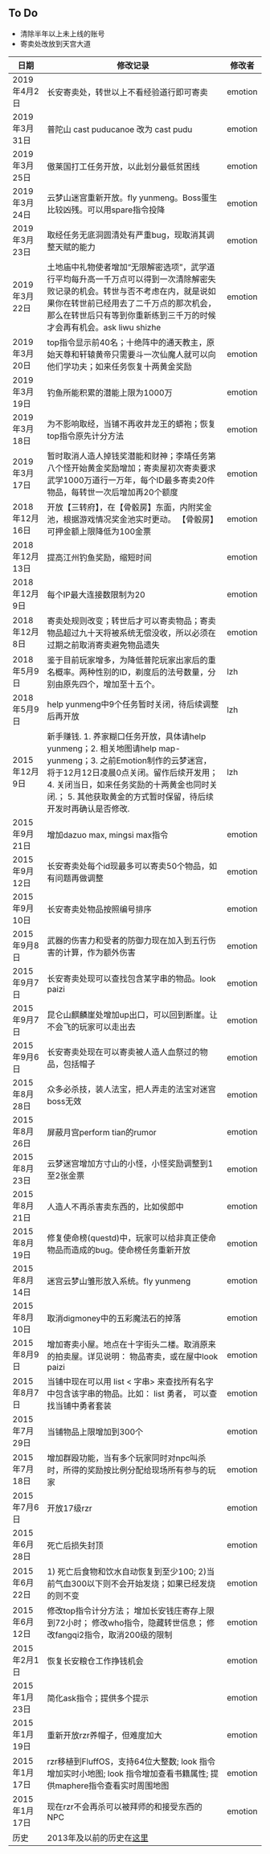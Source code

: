 
## To Do
* 清除半年以上未上线的账号
* 寄卖处改放到天宫大道

| 日期 | 修改记录 | 修改者 |
| --- | --- | --- |
| 2019年4月2日 | 长安寄卖处，转世以上不看经验道行即可寄卖 | emotion |
| 2019年3月31日 | 普陀山 cast puducanoe 改为 cast pudu | emotion |
| 2019年3月25日 | 傲莱国打工任务开放，以此划分最低贫困线 | emotion |
| 2019年3月24日 | 云梦山迷宫重新开放。fly yunmeng。Boss蛋生比较凶残。可以用spare指令投降 | emotion |
| 2019年3月23日 | 取经任务无底洞圆清处有严重bug，现取消其调整天赋的能力 | emotion |
| 2019年3月22日 | 土地庙中礼物使者增加“无限解密选项”，武学道行平均每升高一千万点可以得到一次清除解密失败记录的机会。转世与否不考虑在内，就是说如果你在转世前已经用去了二千万点的那次机会，那么在转世后只有等到你重新练到三千万的时候才会再有机会。ask liwu shizhe | emotion |
| 2019年3月20日 | top指令显示前40名；十绝阵中的通天教主，原始天尊和轩辕黄帝只需要斗一次仙魔人就可以向他们学功夫；如来任务恢复十两黄金奖励 | emotion |
| 2019年3月19日 | 钓鱼所能积累的潜能上限为1000万 | emotion |
| 2019年3月18日 | 为不影响取经，当铺不再收井龙王的蟒袍；恢复top指令原先计分方法 | emotion |
| 2019年3月17日 | 暂时取消人造人掉钱奖潜能和财神；李靖任务第八个怪开始黄金奖励增加；寄卖屋初次寄卖要求武学1000万道行一万年，每个ID最多寄卖20件物品，每转世一次后增加再20个额度 | emotion |
| 2018年12月16日 | 开放【三转府】，在【骨骰房】东面，内附奖金池，根据游戏情况奖金池实时更动。 【骨骰房】可押金额上限降低为100金票 | emotion |
| 2018年12月13日 | 提高江州钓鱼奖励，缩短时间 | emotion |
| 2018年12月9日 | 每个IP最大连接数限制为20 | emotion |
| 2018年12月8日 | 寄卖处规则改变；转世后才可以寄卖物品；寄卖物品超过九十天将被系统无偿没收，所以必须在过期之前取消寄卖避免物品遗失 | emotion |
| 2018年5月9日 | 鉴于目前玩家增多，为降低普陀玩家出家后的重名概率。两种性别的ID，剃度后的法号数量，分别由原先四个，增加至十五个。 | lzh |
| 2018年5月9日 | help yunmeng中9个任务暂时关闭，待后续调整后再开放 | lzh |
| 2015年12月9日 | 新手赚钱. 1. 养家糊口任务开放，具体请help yunmeng；2. 相关地图请help map-yunmeng；3. 之前Emotion制作的云梦迷宫，将于12月12日凌晨0点关闭。留作后续开发用；4. 关闭当日，如来任务奖励的十两黄金也同时关闭.； 5. 其他获取黄金的方式暂时保留，待后续开发时再确认是否修改. | lzh |
| 2015年9月21日 | 增加dazuo max, mingsi max指令 | emotion |
| 2015年9月12日 | 长安寄卖处每个id现最多可以寄卖50个物品，如有问题再做调整 | emotion |
| 2015年9月10日 | 长安寄卖处物品按照编号排序 | emotion |
| 2015年9月8日 | 武器的伤害力和受者的防御力现在加入到五行伤害的计算，作为额外伤害 | emotion |
| 2015年9月7日 | 长安寄卖处现可以查找包含某字串的物品。look paizi | emotion |
| 2015年9月7日 | 昆仑山麒麟崖处增加up出口，可以回到断崖。让不会飞的玩家可以走出去 | emotion |
| 2015年9月6日 | 长安寄卖处现在可以寄卖被人造人血祭过的物品，包括帽子 | emotion |
| 2015年8月28日 | 众多必杀技，装人法宝，把人弄走的法宝对迷宫boss无效 | emotion |
| 2015年8月26日 | 屏蔽月宫perform tian的rumor | emotion |
| 2015年8月23日 | 云梦迷宫增加方寸山的小怪，小怪奖励调整到1至2张金票 | emotion |
| 2015年8月21日 | 人造人不再杀害卖东西的，比如侯郎中 | emotion |
| 2015年8月19日 | 修复使命榜(questd)中，玩家可以给非真正使命物品而造成的bug。使命榜任务重新开放 | emotion |
| 2015年8月14日 | 迷宫云梦山雏形放入系统。fly yunmeng | emotion |
| 2015年8月10日 | 取消digmoney中的五彩魔法石的掉落 | emotion |
| 2015年8月9日 | 增加寄卖小屋。地点在十字街头二楼。取消原来的拍卖屋。详见说明： 物品寄卖，或在屋中look paizi | emotion |
| 2015年8月7日 | 当铺中现在可以用 list < 字串> 来查找所有名字中包含该字串的物品。比如： list 勇者， 可以查找当铺中勇者套装 | emotion |
| 2015年7月29日 | 当铺物品上限增加到300个 | emotion |
| 2015年7月18日 | 增加群殴功能，当有多个玩家同时对npc叫杀时，所得的奖励按比例分配给现场所有参与的玩家 | emotion |
| 2015年7月6日 | 开放17级rzr | emotion |
| 2015年6月28日 | 死亡后损失封顶 | emotion |
| 2015年6月22日 | 1) 死亡后食物和饮水自动恢复到至少100; 2)当前气血300以下则不会开始发烧；如果已经发烧的则不变 | emotion |
| 2015年6月12日 | 修改top指令计分方法； 增加长安钱庄寄存上限到72小时； 修改who指令，隐藏转世信息； 修改fangqi2指令，取消200级的限制 | emotion |
| 2015年2月1日 | 恢复长安粮仓工作挣钱机会 | emotion |
| 2015年1月23日 | 简化ask指令；提供多个提示 | emotion |
| 2015年1月19日 | 重新开放rzr养帽子，但难度加大 | emotion |
| 2015年1月17日 | rzr移植到FluffOS，支持64位大整数; look 指令增加实时小地图; look 指令增加查看书籍属性; 提供maphere指令查看实时周围地图 | emotion |
| 2015年1月17日 | 现在rzr不会再杀可以被拜师的和接受东西的NPC | emotion |
| 历史 | 2013年及以前的历史在[这里](changehistory-before-20130220.txt) | |
